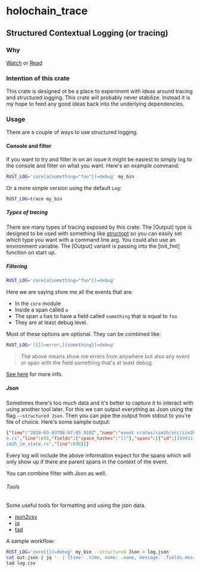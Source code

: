 # holochain_trace

## Structured Contextual Logging (or tracing)
### Why
[Watch](https://www.youtube.com/watch?v=JjItsfqFIdo) or [Read](https://tokio.rs/blog/2019-08-tracing/)

### Intention of this crate
This crate is designed ot be a place to experiment with ideas around
tracing and structured logging. This crate will probably never stabilize.
Instead it is my hope to feed any good ideas back into the underlying
dependencies.

### Usage
There are a couple of ways to use structured logging.
#### Console and filter
If you want to try and filter in on an issue it might be easiest to simply log to the console and filter on what you want.
Here's an example command:
```bash
RUST_LOG='core[a{something="foo"}]=debug' my_bin
```
Or a more simple version using the default `Log`:
```bash
RUST_LOG=trace my_bin
```
##### Types of tracing
There are many types of tracing exposed by this crate.
The [Output] type is designed to be used with something like [structopt](https://docs.rs/structopt/0.3.20/structopt/)
so you can easily set which type you want with a command line arg.
You could also use an environment variable.
The [Output] variant is passing into the [init_fmt] function on start up.
##### Filtering
```bash
RUST_LOG='core[a{something="foo"}]=debug'
```
Here we are saying show me all the events that are:
- In the `core` module
- Inside a span called `a`
- The span `a` has to have a field called `something` that is equal to `foo`
- They are at least debug level.

Most of these options are optional.
They can be combined like:
```bash
RUST_LOG='[{}]=error,[{something}]=debug'
```
> The above means show me errors from anywhere but also any event or span with the field something that's at least debug.

[See here](https://docs.rs/tracing-subscriber/0.2.2/tracing_subscriber/filter/struct.EnvFilter.html) for more info.

##### Json
Sometimes there's too much data and it's better to capture it to interact with using another tool later.
For this we can output everything as Json using the flag `--structured Json`.
Then you can pipe the output from stdout to you're file of choice.
Here's some sample output:
```json
{"time":"2020-03-03T08:07:05.910Z","name":"event crates/sim2h/src/sim2h_im_state.rs:695","level":"INFO","target":"sim2h::sim2h_im_state","module_path":"sim2h::sim2h_im_state","file":"crates/sim2h/src/sim2h_im_stat
e.rs","line":695,"fields":{"space_hashes":"[]"},"spans":[{"id":[1099511627778],"name":"check_gossip","level":"INFO","target":"sim2h::sim2h_im_state","module_path":"sim2h::sim2h_im_state","file":"crates/sim2h/src/s
im2h_im_state.rs","line":690}]}
```
Every log will include the above information expect for the spans which will only show up if there are parent spans in the context of the event.

You can combine filter with Json as well.

###### Tools
Some useful tools for formatting and using the json data.
- [json2csv](https://www.npmjs.com/package/json2csv)
- [jq](https://stedolan.github.io/jq/)
- [tad](https://www.tadviewer.com/)

A sample workflow:
```bash
RUST_LOG='core[{}]=debug' my_bin --structured Json > log.json
cat out.json | jq '. | {time: .time, name: .name, message: .fields.message, file: .file, line: .line, fields: .fields, spans: .spans}' | json2csv -o log.csv
tad log.csv
```
